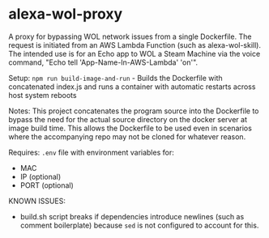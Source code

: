 alexa-wol-proxy
===

A proxy for bypassing WOL network issues from a single Dockerfile. The request
is initiated from an AWS Lambda Function (such as alexa-wol-skill). The intended
use is for an Echo app to WOL a Steam Machine via the voice command,
  "Echo tell 'App-Name-In-AWS-Lambda' 'on'".

Setup:
  `npm run build-image-and-run` - Builds the Dockerfile with concatenated index.js
				  and runs a container with automatic restarts
				  across host system reboots

Notes:
  This project concatenates the program source into the Dockerfile to bypass the
  need for the actual source directory on the docker server at image build time.
  This allows the Dockerfile to be used even in scenarios where the accompanying
  repo may not be cloned for whatever reason.

Requires:
 `.env` file with environment variables for:
   - MAC
   - IP (optional)
   - PORT (optional)

KNOWN ISSUES:
  - build.sh script breaks if dependencies introduce newlines (such as comment
    boilerplate) because `sed` is not configured to account for this.

